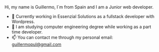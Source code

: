 Hi, my name is Guillermo, I´m from Spain and I am a Junior web developer.
- 👋 Currently working in Essenzial Solutions as a fullstack developer with Wordpress.
- 👀 I am studying computer engineering degree while working as a part time developer.
- 📫 You can contact me through my personal email: guillermopul@gmail.com

<!---
Guille-pl/Guille-pl is a ✨ special ✨ repository because its `README.md` (this file) appears on your GitHub profile.
You can click the Preview link to take a look at your changes.
--->
